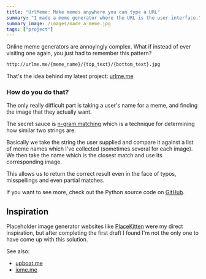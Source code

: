 ```yaml
---
title: "UrlMeme: Make memes anywhere you can type a URL"
summary: "I made a meme generator where the URL is the user interface."
summary_image: /images/made_a_meme.jpg
tags: ["project"]
---
```


Online meme generators are annoyingly complex. What if instead of ever visiting
one again, you just had to remember this pattern?

```markdown
http://urlme.me/{meme_name}/{top_text}/{bottom_text}.jpg
```

That's the idea behind my latest project: [urlme.me](http://urlme.me)

### How do you do that?

The only really difficult part is taking a user's name for a meme, and finding
the image that they actually want.

The secret sauce is [n-gram
matching](https://en.wikipedia.org/wiki/N-gram#n-grams_for_approximate_matching) which is a technique for determining how similar two strings are.

Basically we take the string the user supplied and compare it against a list of
meme names which I've collected (sometimes several for each image). We then
take the name which is the closest match and use its corresponding image.

This allows us to return the correct result even in the face of typos,
misspellings and even partial matches.

If you want to see more, check out the Python source code on
[GitHub](https://github.com/captbaritone/urlmeme).

## Inspiration

Placeholder image generator websites like
[PlaceKitten](https://placekitten.com/) were my direct inspiration, but after
completing the first draft I found I'm not the only one to have come up with
this solution.

See also:

- [upboat.me](https://upboat.me/)
- [iome.me](http://www.iome.me/)
